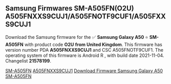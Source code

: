 <h2>Samsung Firmwares SM-A505FN(O2U) A505FNXXS9CUJ1/A505FNOTF9CUF1/A505FXXS9CUJ1</h2>
Download the Samsung firmware for the ✅ <strong>Samsung Galaxy A50 </strong> ⭐ <strong>SM-A505FN</strong> with product code <strong>O2U</strong> <strong> from United Kingdom</strong>. This firmware has version number PDA <strong>A505FNXXS9CUJ1</strong> and CSC A505FNOTF9CUF1. The operating system of this firmware is Android R , with build date 2021-11-04. Changelist <strong>21578199</strong>.


[SM-A505FN](https://samfirm.shop/samsung/model/SM-A505FN)
[A505FNXXS9CUJ1](https://samfirm.shop/samsung/pda/A505FNXXS9CUJ1)
[Download Firmware Samsung Galaxy A50 SM-A505FN](https://samfirm.shop/samsung/firmware/471463)
